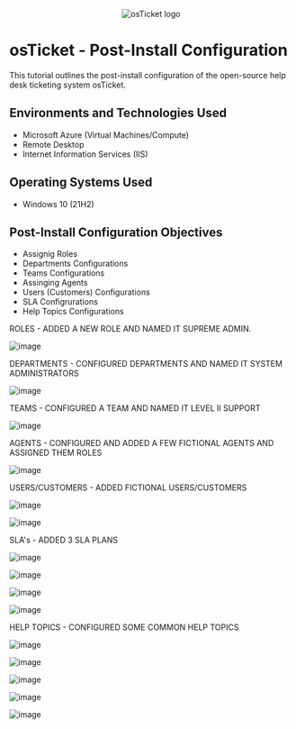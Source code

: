 <p align="center">
<img src="https://i.imgur.com/Clzj7Xs.png" alt="osTicket logo"/>
</p>

<h1>osTicket - Post-Install Configuration</h1>
This tutorial outlines the post-install configuration of the open-source help desk ticketing system osTicket.<br />





<h2>Environments and Technologies Used</h2>

- Microsoft Azure (Virtual Machines/Compute)
- Remote Desktop
- Internet Information Services (IIS)

<h2>Operating Systems Used </h2>

- Windows 10</b> (21H2)

<h2>Post-Install Configuration Objectives</h2>

- Assignig Roles
- Departments Configurations
- Teams Configurations
- Assinging Agents
- Users (Customers) Configurations
- SLA Configrurations
- Help Topics Configurations




ROLES - ADDED A NEW ROLE AND NAMED IT SUPREME ADMIN.

![image](https://github.com/elijahstrozier/post-install-config/assets/161254320/4a9e4d36-0ef7-49c9-8d34-84c5f810baae)


DEPARTMENTS - CONFIGURED DEPARTMENTS AND NAMED IT SYSTEM ADMINISTRATORS

![image](https://github.com/elijahstrozier/post-install-config/assets/161254320/6d588297-51d9-4a55-9554-00799ef333ab)

TEAMS - CONFIGURED A TEAM AND NAMED IT LEVEL II SUPPORT

![image](https://github.com/elijahstrozier/post-install-config/assets/161254320/b8e8a84c-959e-4dfa-ab17-0601897df3a6)

AGENTS - CONFIGURED AND ADDED A FEW FICTIONAL AGENTS AND ASSIGNED THEM ROLES

![image](https://github.com/elijahstrozier/post-install-config/assets/161254320/bc657bdf-1e4b-4a9d-9436-28d274eee0c4)


USERS/CUSTOMERS - ADDED FICTIONAL USERS/CUSTOMERS

![image](https://github.com/elijahstrozier/post-install-config/assets/161254320/78bce0c6-d59e-4f0e-811c-871974d0d86b)

![image](https://github.com/elijahstrozier/post-install-config/assets/161254320/7df98180-86ab-4340-8361-bba18e69e96d)



SLA's - ADDED 3 SLA PLANS

![image](https://github.com/elijahstrozier/post-install-config/assets/161254320/7bd9fbc1-9663-4fd1-a727-2444d39b4498)

![image](https://github.com/elijahstrozier/post-install-config/assets/161254320/6eecc678-98fa-4869-9f85-9ab82cb8ebb6)

![image](https://github.com/elijahstrozier/post-install-config/assets/161254320/815606f6-74fb-4b85-a2c0-4a9308a5743a)

![image](https://github.com/elijahstrozier/post-install-config/assets/161254320/b75c9804-20b7-4a09-bb27-5f36ebb11c30)






HELP TOPICS - CONFIGURED SOME COMMON HELP TOPICS

![image](https://github.com/elijahstrozier/post-install-config/assets/161254320/15a59bc1-0539-42dc-9452-28ed8aa69ffd)

![image](https://github.com/elijahstrozier/post-install-config/assets/161254320/d3edf26a-fa09-46d0-87d9-3fea47c8c458)

![image](https://github.com/elijahstrozier/post-install-config/assets/161254320/e677f670-ff48-4326-8e06-064f60da6e4a)

![image](https://github.com/elijahstrozier/post-install-config/assets/161254320/eb6fd7ed-cd1d-4a27-9d8f-93e97522d584)

![image](https://github.com/elijahstrozier/post-install-config/assets/161254320/6e483dbd-2825-4851-a1f0-b9492cd874ba)







